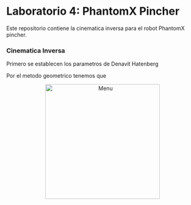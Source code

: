 # Laboratorio 4: PhantomX Pincher
Este repositorio contiene la cinematica inversa para el robot PhantomX pincher.

### Cinematica Inversa

Primero se establecen los parametros de Denavit Hatenberg


Por el metodo geometrico tenemos que 

<p align="center"><img height=300 src="./Multimedia/salidas.png" alt="Menu" /></p>
